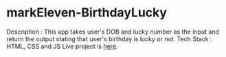 # markEleven-BirthdayLucky
Description : This app takes user's DOB and lucky number as the input and return the output stating that user's birthday is lucky or not.
Tech Stack : HTML, CSS and JS
Live project is [here](https://piyushlund-luckybirthday.netlify.app/).
